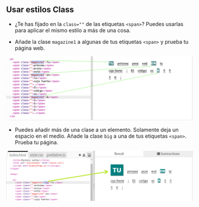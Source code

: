 ## Usar estilos Class

+ ¿Te has fijado en la `class=""` de las etiquetas `<span>`? Puedes usarlas para aplicar el mismo estilo a más de una cosa.

+ Añade la clase `magazine1` a algunas de tus etiquetas `<span>` y prueba tu página web.

![captura de pantalla](images/letter-magazine1.png)

+ Puedes añadir más de una clase a un elemento. Solamente deja un espacio en el medio. Añade la clase `big` a una de tus etiquetas `<span>`. Prueba tu página. 

![captura de pantalla](images/letter-big.png)
